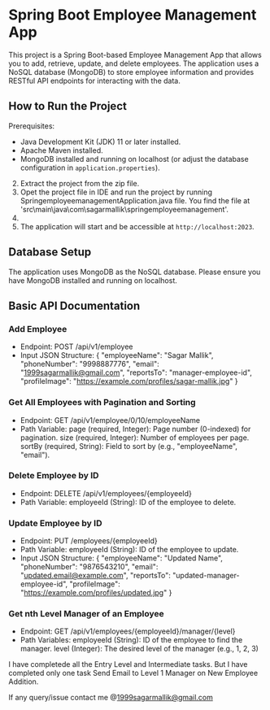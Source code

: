 # Spring Boot Employee Management App

This project is a Spring Boot-based Employee Management App that allows you to add, retrieve, update, and delete employees. The application uses a NoSQL database (MongoDB) to store employee information and provides RESTful API endpoints for interacting with the data.

## How to Run the Project

Prerequisites:
  - Java Development Kit (JDK) 11 or later installed.
  - Apache Maven installed.
  - MongoDB installed and running on localhost (or adjust the database configuration in `application.properties`).

2. Extract the project from the zip file.
3. Opet the project file in IDE and run the project by running SpringemployeemanagementApplication.java file.
  You find the file at 'src\main\java\com\sagarmallik\springemployeemanagement\'.
4. 
5. The application will start and be accessible at `http://localhost:2023`.

## Database Setup

The application uses MongoDB as the NoSQL database. Please ensure you have MongoDB installed and running on localhost.

## Basic API Documentation

### Add Employee
- Endpoint: POST /api/v1/employee
- Input JSON Structure:
  {
  "employeeName": "Sagar Mallik",
  "phoneNumber": "9998887776",
  "email": "1999sagarmallik@gmail.com",
  "reportsTo": "manager-employee-id",
  "profileImage": "https://example.com/profiles/sagar-mallik.jpg"
  }

### Get All Employees with Pagination and Sorting
- Endpoint: GET /api/v1/employee/0/10/employeeName
- Path Variable:
    page (required, Integer): Page number (0-indexed) for pagination.
    size (required, Integer): Number of employees per page.
    sortBy (required, String): Field to sort by (e.g., "employeeName", "email").

### Delete Employee by ID
- Endpoint: DELETE /api/v1/employees/{employeeId}
- Path Variable: employeeId (String): ID of the employee to delete.

### Update Employee by ID
- Endpoint: PUT /employees/{employeeId}
- Path Variable: employeeId (String): ID of the employee to update.
- Input JSON Structure:
    {
      "employeeName": "Updated Name",
      "phoneNumber": "9876543210",
      "email": "updated.email@example.com",
      "reportsTo": "updated-manager-employee-id",
      "profileImage": "https://example.com/profiles/updated.jpg"
    }

### Get nth Level Manager of an Employee
- Endpoint: GET /api/v1/employees/{employeeId}/manager/{level}
- Path Variables:
    employeeId (String): ID of the employee to find the manager.
    level (Integer): The desired level of the manager (e.g., 1, 2, 3)

I have completede all the Entry Level and Intermediate tasks. But I have completed only one task  Send Email to Level 1 Manager on New Employee Addition.

If any query/issue contact me @1999sagarmallik@gmail.com
